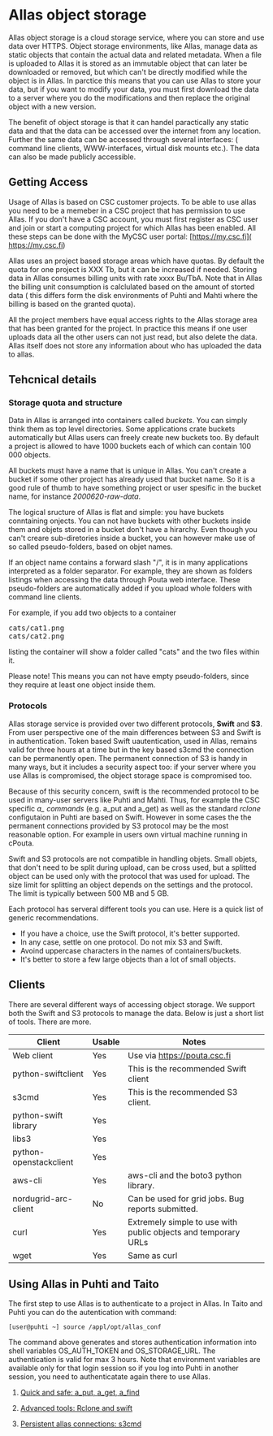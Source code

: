 # Allas object storage

Allas object storage is a cloud storage service, where you can store and use data over HTTPS.
Object storage environments, like Allas, manage data as static objects that contain the actual data and
related metadata. When a file is uploaded to Allas it is stored as an immutable object that can later be downloaded 
or removed, but which can't be directly modified while the object is in Allas. In parctice this means that you
can use Allas to store your data, but if you want to modify your data, you must first download the data to 
a server where you do the modifications and then replace the original object with a new version. 

The benefit of object storage is that it can handel paractically any static data and that the data
can be accessed over the internet from any location. Further the same data can be accessed through several
interfaces: ( command line clients, WWW-interfaces, virtual disk mounts etc.). The data can also be made 
publicly accessible.

## Getting Access

Usage of Allas is based on CSC customer projects. To be able to use allas you need to be a memeber in 
a CSC project that has permission to use Allas. If you don't have a CSC account, you must first register as CSC user
and join or start a computing project for which Allas has been enabled. All these steps can be done with the
MyCSC user portal: [https://my.csc.fi]( https://my.csc.fi)

Allas uses an project based storage areas which have quotas. By default the quota for one project is XXX Tb, but it can be increased if needed. Storing data in Allas consumes billing units with rate xxxx Bu/TbA. Note that in Allas the billing unit consumption is calclulated based on the amount of storted data ( this differs form the disk environments of Puhti and Mahti where the billing is based on the granted quota).

All the project members have equal access rights to the Allas storage area that has been granted for the project. In practice this means if one user uploads data all the other users can not just read, but also delete the data. Allas itself does not store any information about who has uploaded the data to allas.

## Tehcnical details
 
### Storage quota and structure 
Data in Allas is arranged into containers called <i>buckets</i>. You can simply think them as top level directories. Some applications crate buckets automatically but Allas users can freely create new buckets too. By default a project is allowed to have 1000 buckets each of which can contain 100 000 objects.

All buckets must have a name that is unique in Allas. You can't create a bucket if some other project has already used that bucket name. So it is a good rule of thumb to have something project or user spesific in the bucket name, for instance <i>2000620-raw-data</i>.

The logical sructure of Allas is flat and simple: you have buckets conntaining onjects. You can not have buckets with other buckets inside them and objets stored in a bucket don't have a hirarchy. Even though you can't creare sub-diretories inside a bucket, you can however make use of so called pseudo-folders, based on objet names.

If an object name contains a forward slash "/", it is in many applications interpreted as a folder separator. For example, they are shown as folders listings when accessing the data through Pouta web interface. These pseudo-folders are automatically added if you upload whole folders with command line clients.

For example, if you add two objects to a container

<pre>cats/cat1.png
cats/cat2.png</pre>

listing the container will show a folder called "cats" and the two files within it.

Please note! This means you can not have empty pseudo-folders, since they require at least one object inside them.
 

### Protocols

Allas storage service is provided over two different protocols, <b>Swift</b> and <b>S3</b>. From user perspective one of the main differences between S3 and Swift is in authentication. Token based Swift uautentication, used in Allas, remains valid for three hours at a time but in the key based s3cmd the connection can be permanently open. The permanent connection of S3 is handy in many ways, but it includes a security aspect too: if your server where you use Allas is compromised, the object storage space is compromised too.

Because of this security concern, swift is the recommended protocol to be used in many-user servers like Puhti and Mahti. Thus, for example the CSC specific <i>a_ commands</i> (e.g. a_put and a_get) as well as the standard <i>rclone</i> configutaion in Puhti are based on Swift.  However in some cases the the permanent connections provided by S3 protocol may be the most reasonable option. For example in users own virtual machine running in cPouta.

Swift and S3 protocols are not compatible in handling objets. Small objets, that don't need to be split during upload, can be cross used, but a splitted object can be used only with the protocol that was used for upload. The size limit for splitting an object depends on the settings and the protocol. The limit is typically between 500 MB and 5 GB. 

Each protocol has serveral different tools you can use. Here is a quick list of generic recommendations.

*   If you have a choice, use the Swift protocol, it's better supported.
*   In any case, settle on one protocol. Do not mix S3 and Swift.
*   Avoind uppercase characters in the names of containers/buckets.
*   It's better to store a few large objects than a lot of small objects.



## Clients

There are several different ways of accessing object storage. We support both the Swift and S3 protocols to manage the data. Below is just a short list of tools. There are more.

| Client |	Usable |	Notes |
|------- |--------| ------|
| Web client |	Yes | Use via https://pouta.csc.fi |
| python-swiftclient |	Yes |	This is the recommended Swift client |
| s3cmd |	Yes | This is the recommended S3 client. |
| python-swift library |	Yes |	 |
| libs3 |	Yes | | 	  	 
| python-openstackclient |	Yes | |	  	 
| aws-cli |	Yes |	aws-cli and the boto3 python library. |
| nordugrid-arc-client |	No |	Can be used for grid jobs. Bug reports submitted.|
| curl |	Yes | Extremely simple to use with public objects and temporary URLs |
| wget |	Yes | 	Same as curl |


## Using Allas in Puhti and Taito

The first step to use Allas is to authenticate to a project in Allas. In Taito and Puhti you can do the autentication with command:

    [user@puhti ~] source /appl/opt/allas_conf

The command above generates and stores authentication information into shell variables OS_AUTH_TOKEN and OS_STORAGE_URL. The authentication is valid for max 3 hours. Note that environment variables are available only for that login session so if you log into Puhti in another session, you need to authenticatate again there to use Allas.


 1.  [Quick and safe: a_put, a_get, a_find](./a_commands.md)

 2.  [Advanced tools: Rclone and swift](./rclone.md)

 3.  [Persistent allas connections: s3cmd](./s3cmd.md)
